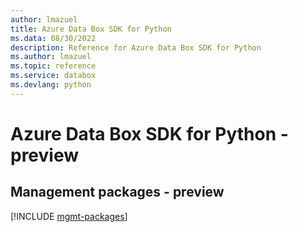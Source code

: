```yaml
---
author: lmazuel
title: Azure Data Box SDK for Python
ms.data: 08/30/2022
description: Reference for Azure Data Box SDK for Python
ms.author: lmazuel
ms.topic: reference
ms.service: databox
ms.devlang: python
---
```

# Azure Data Box SDK for Python - preview

## Management packages - preview
[!INCLUDE [mgmt-packages](data-box-mgmt-index.md)]